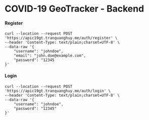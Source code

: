 # COVID-19 GeoTracker - Backend

#### Register
```curl
curl --location --request POST 'https://apic19gt.tranquanghuy.me/auth/register' \
--header 'Content-Type: text/plain;charset=UTF-8' \
--data-raw '{
	"username": "johndoe",
	"email": "john.doe@example.com",
	"password": "12345
}'
```

#### Login
```cURL
curl --location --request POST 'https://apic19gt.tranquanghuy.me/auth/login' \
--header 'Content-Type: text/plain;charset=UTF-8' \
--data-raw '{
    "username": "johndoe",
    "password": "12345"
}'
```

#### 


